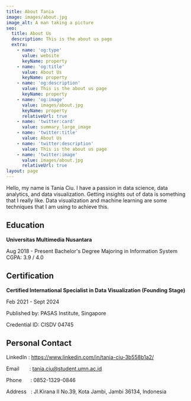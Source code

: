 ```yaml
---
title: About Tania
image: images/about.jpg
image_alt: A man taking a picture
seo:
  title: About Us
  description: This is the about us page
  extra:
    - name: 'og:type'
      value: website
      keyName: property
    - name: 'og:title'
      value: About Us
      keyName: property
    - name: 'og:description'
      value: This is the about us page
      keyName: property
    - name: 'og:image'
      value: images/about.jpg
      keyName: property
      relativeUrl: true
    - name: 'twitter:card'
      value: summary_large_image
    - name: 'twitter:title'
      value: About Us
    - name: 'twitter:description'
      value: This is the about us page
    - name: 'twitter:image'
      value: images/about.jpg
      relativeUrl: true
layout: page
---
```

Hello, my name is Tania Ciu. I have a passion in data science, data analytics, and data visualization. Getting insights out of data is something that I really like. Data visualization and machine learning are some techniques that I am using to achieve this.

## Education

**Universitas Multimedia Nusantara**

Aug 2018 - Present Bachelor's Degree Majoring in Information System CGPA: 3.9 / 4.0

## Certification

**Certified International Specialist in Data Visualization (Founding Stage)**

Feb 2021 - Sept 2024

Published by: PASAS Institute, Singapore

Credential ID: CISDV 04745

## Personal Contact

LinkedIn : <https://www.linkedin.com/in/tania-ciu-3b558b1a2/>

Email       : <tania.ciu@student.umn.ac.id>

Phone      : 0852-1329-0846

Address   : Jl.Kirana II No.39, Kota Jambi, Jambi 36134, Indonesia
